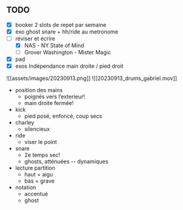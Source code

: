 ## TODO
- [x] booker 2 slots de repet par semaine
- [x] exo ghost snare + hh/ride au metronome
- [ ] réviser et écrire
	- [x] NAS - NY State of Mind
	- [ ] Grover Washington - Mister Magic
- [x] pad
- [x] exos Indépendance main droite / pied droit
 
 ![[assets/images/20230913.png]]
 ![[20230913_drums_gabriel.mov]]
- position des mains
	- poignés vers l’exterieur!
	- main droite fermée!
- kick 
	- pied posé, enfoncé, coup secs
- charley
	- silencieux
- ride 
	- viser le point
- snare
	- 2e temps sec!
	- ghosts, atténuées -- dynamiques
- lecture partition
	- haut = aigu
	- bas = grave
- notation
	- accentué
	- ghost
